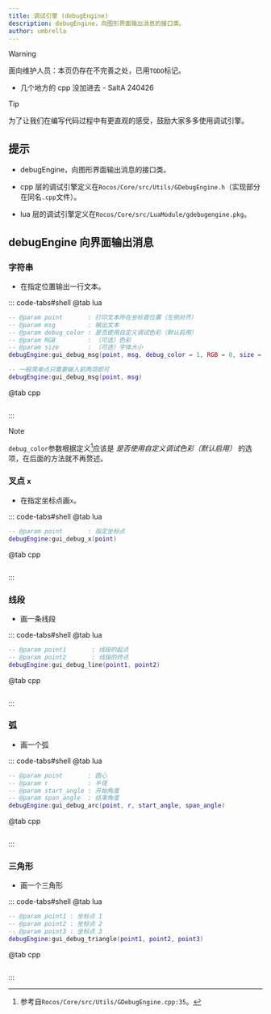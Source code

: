 ```yaml
---
title: 调试引擎 (debugEngine)
description: debugEngine，向图形界面输出消息的接口类。
author: umbrella
---
```


<!-- more -->

>[!warning]
>面向维护人员：本页仍存在不完善之处，已用`TODO`标记。
>   - 几个地方的 cpp 没加进去 - SaltA 240426

>[!tip]
>为了让我们在编写代码过程中有更直观的感受，鼓励大家多多使用调试引擎。

## 提示

- debugEngine，向图形界面输出消息的接口类。

- cpp 层的调试引擎定义在`Rocos/Core/src/Utils/GDebugEngine.h`（实现部分在同名`.cpp`文件）。

- lua 层的调试引擎定义在`Rocos/Core/src/LuaModule/gdebugengine.pkg`。

## debugEngine 向界面输出消息

### 字符串

- 在指定位置输出一行文本。

::: code-tabs#shell
@tab lua
```lua
-- @param point       : 打印文本所在坐标首位置（左侧对齐）
-- @param msg         : 输出文本
-- @param debug_color : 是否使用自定义调试色彩（默认启用）
-- @param RGB         : （可选）色彩
-- @param size        : （可选）字体大小
debugEngine:gui_debug_msg(point, msg, debug_color = 1, RGB = 0, size = 120)

-- 一般简单点只需要输入前两项即可
debugEngine:gui_debug_msg(point, msg)
```

<!-- TODO: -->
@tab cpp
```cpp
```
:::

>[!note]
>`debug_color`参数根据定义[^1]应该是 *是否使用自定义调试色彩（默认启用）* 的选项，在后面的方法就不再赘述。

### 叉点 `x`

- 在指定坐标点画`x`。

::: code-tabs#shell
@tab lua
```lua
-- @param point       : 指定坐标点
debugEngine:gui_debug_x(point)
```

<!-- TODO: -->
@tab cpp
```cpp
```
:::

### 线段

- 画一条线段

::: code-tabs#shell
@tab lua
```lua
-- @param point1       : 线段的起点
-- @param point2       : 线段的终点
debugEngine:gui_debug_line(point1, point2)
```

<!-- TODO: -->
@tab cpp
```cpp
```
:::

### 弧

- 画一个弧

::: code-tabs#shell
@tab lua
```lua
-- @param point       : 圆心
-- @param r           : 半径
-- @param start_angle : 开始角度
-- @param span_angle  : 结束角度
debugEngine:gui_debug_arc(point, r, start_angle, span_angle)
```

<!-- TODO: -->
@tab cpp
```cpp
```
:::

### 三角形

- 画一个三角形

::: code-tabs#shell
@tab lua
```lua
-- @param point1 : 坐标点 1
-- @param point2 : 坐标点 2
-- @param point3 : 坐标点 3
debugEngine:gui_debug_triangle(point1, point2, point3)
```

<!-- TODO: -->
@tab cpp
```cpp
```
:::

[^1]: 参考自`Rocos/Core/src/Utils/GDebugEngine.cpp:35`。
